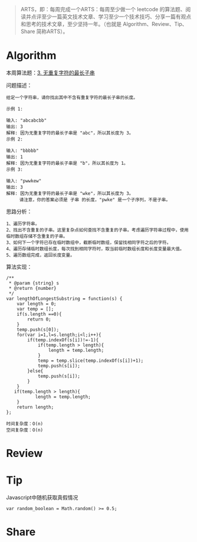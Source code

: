 >ARTS，即：每周完成一个ARTS：每周至少做一个 leetcode 的算法题、阅读并点评至少一篇英文技术文章、学习至少一个技术技巧、分享一篇有观点和思考的技术文章，至少坚持一年。（也就是 Algorithm、Review、Tip、Share 简称ARTS）。

# Algorithm
本周算法题：[3. 无重复字符的最长子串](https://leetcode-cn.com/problems/longest-substring-without-repeating-characters/solution/)

问题描述：
```
给定一个字符串，请你找出其中不含有重复字符的最长子串的长度。

示例 1:

输入: "abcabcbb"
输出: 3 
解释: 因为无重复字符的最长子串是 "abc"，所以其长度为 3。
示例 2:

输入: "bbbbb"
输出: 1
解释: 因为无重复字符的最长子串是 "b"，所以其长度为 1。
示例 3:

输入: "pwwkew"
输出: 3
解释: 因为无重复字符的最长子串是 "wke"，所以其长度为 3。
     请注意，你的答案必须是 子串 的长度，"pwke" 是一个子序列，不是子串。
```
思路分析：
```
1、遍历字符串。
2、找出不含重复的子串。这里复杂点如何查找不含重复的子串。考虑遍历字符串过程中，使用临时数组存储不含重复的子串。
3、如何下一个字符已存在临时数组中，截断临时数组，保留找相同字符之后的字符。
4、遍历存储临时数组长度，每次找到相同字符时，取当前临时数组长度和长度变量最大值。
5、遍历数组完成，返回长度变量。

```
算法实现：
```
/**
 * @param {string} s
 * @return {number}
 */
var lengthOfLongestSubstring = function(s) {
    var length = 0;
    var temp = [];
    if(s.length ==0){
        return 0;
    }
    temp.push(s[0]);
    for(var i=1,l=s.length;i<l;i++){
        if(temp.indexOf(s[i])!=-1){
            if(temp.length > length){
                length = temp.length;
            }
            temp = temp.slice(temp.indexOf(s[i])+1);
            temp.push(s[i]);
        }else{
            temp.push(s[i]);
        }
    }
   if(temp.length > length){
           length = temp.length;
    }
    return length;
};

时间复杂度：O(n)
空间复杂度：O(n)
```
# Review

# Tip
Javascript中随机获取真假情况
```
var random_boolean = Math.random() >= 0.5;
```
# Share


